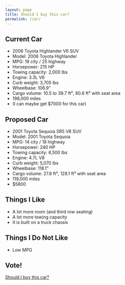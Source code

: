 ```yaml
---
layout: page
title: Should I buy this car?
permalink: /car/
---
```


## Current Car

- 2006 Toyota Highlander V6 SUV
- Model: 2006 Toyota Highlander
- MPG: 19 city / 25 highway
- Horsepower: 215 HP
- Towing capacity: 2,000 lbs
- Engine: 3.3L V6
- Curb weight: 3,705 lbs
- Wheelbase: 106.9"
- Cargo volume: 10.5 to 39.7 ft³, 80.6 ft³ with seat area
- 198,000 miles
- (I can maybe get $7000 for this car)

## Proposed Car

- 2001 Toyota Sequoia SR5 V8 SUV
- Model: 2001 Toyota Sequoia
- MPG: 14 city / 18 highway
- Horsepower: 240 HP
- Towing capacity: 6,500 lbs
- Engine: 4.7L V8
- Curb weight: 5,070 lbs
- Wheelbase: 118.1"
- Cargo volume: 27.8 ft³, 128.1 ft³ with seat area
- 119,000 miles
- $5800

## Things I Like

- A lot more room (and third row seating)
- A lot more towing capacity
- It is built on a truck chassis

## Things I Do Not Like

- Low MPG

## Vote!

<script src="https://www.wedgies.com/js/widgets.js"></script><noscript><a href="https://www.wedgies.com/question/561e974bbae4a02700000580">Should I buy this car?</a></noscript><div class="wedgie-widget" data-wd-pending data-wd-type="embed" data-wd-version="v1" id="561e974bbae4a02700000580" style="max-width: 640px; margin: 0px auto; width: 100%;"></div>